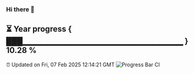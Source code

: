 ### Hi there 👋
⏳ Year progress { ███▁▁▁▁▁▁▁▁▁▁▁▁▁▁▁▁▁▁▁▁▁▁▁▁▁▁▁ } 10.28 %
---
⏰ Updated on Fri, 07 Feb 2025 12:14:21 GMT
![Progress Bar CI](https://github.com/Moyi321/Moyi321/workflows/Progress%20Bar%20CI/badge.svg)
